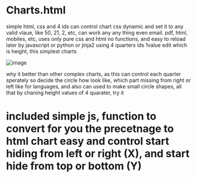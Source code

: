 # Charts.html
simple html, css and 4 ids can control chart css dynamic and set it to any valid vlaue, like 50, 21, 2, etc, can work any any thing even email. pdf, html, mobiles, etc, uses only pure css and html no functions, and easy to reload later by javascript or python or jinja2 using 4 quarters ids 1value edit which is height, this simplest charts


![image](https://github.com/MahmoudHegazi/css_charts_and_circle_shapes/assets/55125302/f0720790-b9ba-4b9e-9876-449318114200)

why it better than other complex charts, as this can control each quarter sperately so decide the circle how look like, which part missing from right or left like for languages, and also can used to make small circle shapes, all that by chaning height values of 4 quarater, try it


# included simple js, function to convert for you the precetnage to html chart easy and control start hiding from left or right (X), and start hide from top or bottom (Y)
